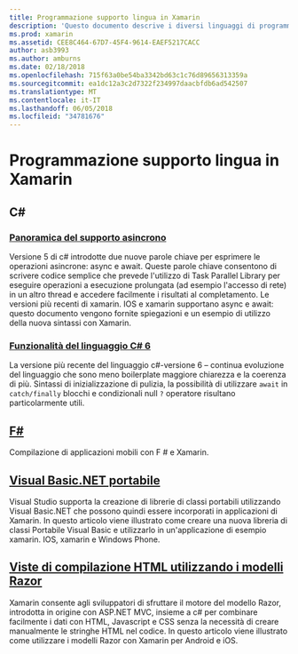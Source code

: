 ```yaml
---
title: Programmazione supporto lingua in Xamarin
description: 'Questo documento descrive i diversi linguaggi di programmazione supportati da Xamarin. Viene descritto in c#, F #, portabile Visual Basic.NET e modelli Razor.'
ms.prod: xamarin
ms.assetid: CEE8C464-67D7-45F4-9614-EAEF5217CACC
author: asb3993
ms.author: amburns
ms.date: 02/18/2018
ms.openlocfilehash: 715f63a0be54ba3342bd63c1c76d89656313359a
ms.sourcegitcommit: ea1dc12a3c2d7322f234997daacbfdb6ad542507
ms.translationtype: MT
ms.contentlocale: it-IT
ms.lasthandoff: 06/05/2018
ms.locfileid: "34781676"
---
```

# <a name="programming-language-support-in-xamarin"></a>Programmazione supporto lingua in Xamarin

## <a name="c"></a>C# 

###  <a name="async-support-overviewcross-platformplatformasyncmd"></a>[Panoramica del supporto asincrono](~/cross-platform/platform/async.md)

Versione 5 di c# introdotte due nuove parole chiave per esprimere le operazioni asincrone: async e await. Queste parole chiave consentono di scrivere codice semplice che prevede l'utilizzo di Task Parallel Library per eseguire operazioni a esecuzione prolungata (ad esempio l'accesso di rete) in un altro thread e accedere facilmente i risultati al completamento. Le versioni più recenti di xamarin. IOS e xamarin supportano async e await: questo documento vengono fornite spiegazioni e un esempio di utilizzo della nuova sintassi con Xamarin.

### <a name="c-6-language-featurescross-platformplatformcsharp-sixmd"></a>[Funzionalità del linguaggio C# 6](~/cross-platform/platform/csharp-six.md)

La versione più recente del linguaggio c#-versione 6 – continua evoluzione del linguaggio che sono meno boilerplate maggiore chiarezza e la coerenza di più. Sintassi di inizializzazione di pulizia, la possibilità di utilizzare `await` in `catch/finally` blocchi e condizionali null `?` operatore risultano particolarmente utili.

## <a name="ffsharpindexmd"></a>[F#](fsharp/index.md)

Compilazione di applicazioni mobili con F # e Xamarin.

##  <a name="portable-visual-basicnetcross-platformplatformvisual-basicindexmd"></a>[Visual Basic.NET portabile](~/cross-platform/platform/visual-basic/index.md)

Visual Studio supporta la creazione di librerie di classi portabili utilizzando Visual Basic.NET che possono quindi essere incorporati in applicazioni di Xamarin. In questo articolo viene illustrato come creare una nuova libreria di classi Portabile Visual Basic e utilizzarlo in un'applicazione di esempio xamarin. IOS, xamarin e Windows Phone.

##  <a name="building-html-views-using-razor-templatescross-platformplatformrazor-html-templatesindexmd"></a>[Viste di compilazione HTML utilizzando i modelli Razor](~/cross-platform/platform/razor-html-templates/index.md)

Xamarin consente agli sviluppatori di sfruttare il motore del modello Razor, introdotta in origine con ASP.NET MVC, insieme a c# per combinare facilmente i dati con HTML, Javascript e CSS senza la necessità di creare manualmente le stringhe HTML nel codice.
In questo articolo viene illustrato come utilizzare i modelli Razor con Xamarin per Android e iOS.
